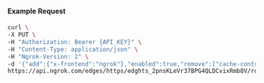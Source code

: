 <!-- Code generated for API Clients. DO NOT EDIT. -->

#### Example Request

```bash
curl \
-X PUT \
-H "Authorization: Bearer {API_KEY}" \
-H "Content-Type: application/json" \
-H "Ngrok-Version: 2" \
-d '{"add":{"x-frontend":"ngrok"},"enabled":true,"remove":["cache-control"]}' \
https://api.ngrok.com/edges/https/edghts_2pnsKLeVr37BPG4QLDCvixRmb8V/routes/edghtsrt_2pnsKL0QDmvfMZuL9Xf4xf0hVUF/request_headers
```
